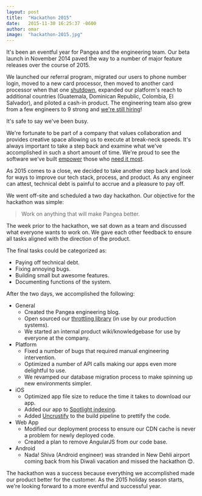 ```yaml
---
layout: post
title:  "Hackathon 2015"
date:   2015-11-30 16:25:37 -0600
author: omar
image:  "hackathon-2015.jpg"
---
```

It's been an eventful year for Pangea and the engineering team. Our beta launch in November 2014 paved the way to a number of major feature releases over the course of 2015. 

We launched our referral program, migrated our users to phone number login, moved to a new card processor, then moved to another card processor when that one [shutdown](http://blog.balancedpayments.com/shutting-down/), expanded our platform's reach to additional countries (Guatemala, Dominican Republic, Colombia, El Salvador), and piloted a cash-in product. The engineering team also grew from a few engineers to 9 strong and [we're still hiring](http://careers.stackoverflow.com/company/pangea-universal-holdings)! 

It's safe to say we've been busy.

We're fortunate to be part of a company that values collaboration and provides creative space allowing us to execute at break-neck speeds. It's always important to take a step back and examine what we've accomplished in such a short amount of time. We're proud to see the software we've built [empower](http://blog.gopangea.com/thanks-to-pangea-juan-mena-no-longer-has-to-stress) those who [need it most](http://www.theguardian.com/global-development/2014/aug/18/global-remittance-industry-choking-billions-developing-world).

As 2015 comes to a close, we decided to take another step back and look for ways to improve our tech stack, process, and product. As any engineer can attest, technical debt is painful to accrue and a pleasure to pay off.

We went off-site and scheduled a two day hackathon. Our objective for the hackathon was simple:

> Work on anything that will make Pangea better.

The week prior to the hackathon, we sat down as a team and discussed what everyone wants to work on. We gave each other feedback to ensure all tasks aligned with the direction of the product.

The final tasks could be categorized as:

- Paying off technical debt.
- Fixing annoying bugs.
- Building small but awesome features.
- Documenting functions of the system.

After the two days, we accomplished the following:

- General
    - Created the Pangea engineering blog.
    - Open sourced our [throttling library](https://github.com/gopangea/BrakePedal) (in use by our production systems).
    - We started an internal product wiki/knowledgebase for use by everyone at the company.
- Platform
    - Fixed a number of bugs that required manual engineering intervention.
    - Optimized a number of API calls making our apps even more delightful to use.
    - We revamped our database migration process to make spinning up new environments simpler.
- iOS
    - Optimized app file size to reduce the time it takes to download our app.
    - Added our app to [Spotlight indexing](https://developer.apple.com/library/prerelease/ios/documentation/General/Conceptual/AppSearch/).
    - Added [Uncrustify](https://github.com/bengardner/uncrustify) to the build pipeline to prettify the code.
- Web App
    - Modified our deployment process to ensure our CDN cache is never a problem for newly deployed code.
    - Created a plan to remove AngularJS from our code base.
- Android
    - Nada! Shiva (Android engineer) was stranded in New Dehli airport coming back from his Diwali vacation and missed the hackathon &#128522;.

The hackathon was a success because everything we accomplished made our product better for the customer. As the 2015 holiday season starts, we're looking forward to a more eventful and successful year.

